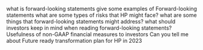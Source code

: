 what is forward-looking statements
give some examples of Forward-looking statements
what are some types of risks that HP might face?
what are some things that forward-looking statements might address?
what should investors keep in mind when reading forward-looking statements?
Usefulness of non-GAAP financial measures to investors
Can you tell me about Future ready transformation plan for HP in 2023
